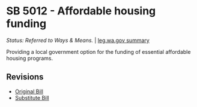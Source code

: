 # SB 5012 - Affordable housing funding
*Status: Referred to Ways & Means.* | [leg.wa.gov summary](https://app.leg.wa.gov/billsummary?BillNumber=5012&Year=2021)

Providing a local government option for the funding of essential affordable housing programs.

## Revisions
* [Original Bill](1/)
* [Substitute Bill](S/)